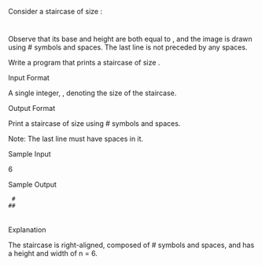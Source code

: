 Consider a staircase of size :

   #
  ##
 ###
####

Observe that its base and height are both equal to , and the image is drawn using # symbols and spaces. The last line is not preceded by any spaces.

Write a program that prints a staircase of size .

Input Format

A single integer, , denoting the size of the staircase.

Output Format

Print a staircase of size using # symbols and spaces.

Note: The last line must have spaces in it.

Sample Input

6 

Sample Output

     #
    ##
   ###
  ####
 #####
######

Explanation

The staircase is right-aligned, composed of # symbols and spaces, and has a height and width of n = 6.
